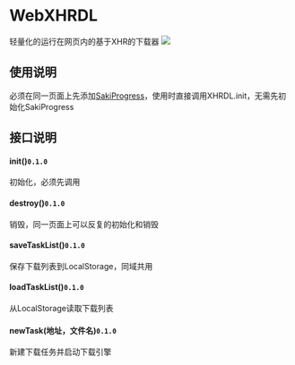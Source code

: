 # WebXHRDL
轻量化的运行在网页内的基于XHR的下载器
[![](https://data.jsdelivr.com/v1/package/gh/qinlili23333/WebXHRDL/badge)](https://www.jsdelivr.com/package/gh/qinlili23333/WebXHRDL)
## 使用说明  
必须在同一页面上先添加[SakiProgress](https://github.com/qinlili23333/SakiProgress)，使用时直接调用XHRDL.init，无需先初始化SakiProgress  

## 接口说明  
#### init()`0.1.0`
初始化，必须先调用  
#### destroy()`0.1.0`  
销毁，同一页面上可以反复的初始化和销毁  
#### saveTaskList()`0.1.0`  
保存下载列表到LocalStorage，同域共用  
#### loadTaskList()`0.1.0`  
从LocalStorage读取下载列表  
#### newTask(地址，文件名)`0.1.0`  
新建下载任务并启动下载引擎  
